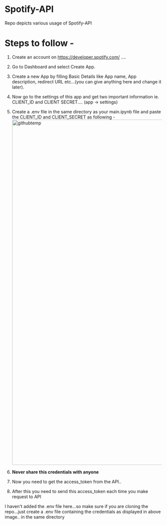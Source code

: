 # Spotify-API
Repo depicts various usage of Spotify-API 




# Steps to follow  -
1. Create an account on https://developer.spotify.com/ ....
2. Go to Dashboard and select Create App.
3. Create a new App by filling Basic Details like App name, App description, redirect URL etc...(you can give anything here and change it later).
4. Now go to the settings of this app and get two important information ie. CLIENT_ID and CLIENT SECRET.... (app -> settings)
5. Create a .env file in the same directory as your main.ipynb file and paste the CLIENT_ID and CLIENT_SECRET as following -
   <img width="1106" alt="githubtemp" src="https://github.com/AmmanChhetri/Spotify-API/assets/121025542/d0927b61-2c45-407f-abd0-af0f45974ac7">

6. **Never share this credentials with anyone**
7. Now you need to get the access_token from the API..
8. After this you need to send this access_token each time you make request to API




I haven't added the .env file here...so make sure if you are cloning the repo...just create a .env file containing the credentials as displayed in above image.. in the same directory
